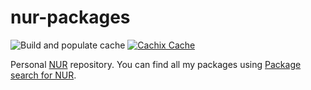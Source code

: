 # nur-packages

![Build and populate cache](https://github.com/sikmir/nur-packages/workflows/Build%20and%20populate%20cache/badge.svg)
[![Cachix Cache](https://img.shields.io/badge/cachix-sikmir-blue.svg)](https://sikmir.cachix.org)

Personal [NUR](https://github.com/nix-community/NUR) repository. You can find all my packages using [Package search for NUR](https://nur.nix-community.org/repos/sikmir/).
